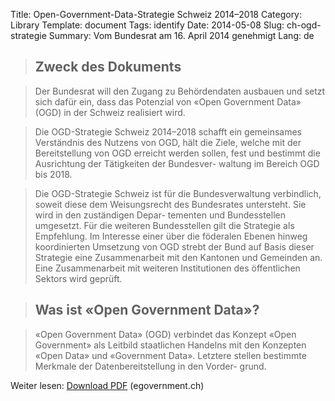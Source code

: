 Title: Open-Government-Data-Strategie Schweiz 2014–2018
Category: Library
Template: document
Tags: identify
Date: 2014-05-08
Slug: ch-ogd-strategie
Summary: Vom Bundesrat am 16. April 2014 genehmigt
Lang: de

> ## Zweck des Dokuments

> Der Bundesrat will den Zugang zu Behördendaten ausbauen und setzt sich dafür ein,
dass das Potenzial von «Open Government Data» (OGD) in der Schweiz realisiert
wird.

> Die OGD-Strategie Schweiz 2014–2018 schafft ein gemeinsames Verständnis des
Nutzens von OGD, hält die Ziele, welche mit der Bereitstellung von OGD erreicht
werden sollen, fest und bestimmt die Ausrichtung der Tätigkeiten der Bundesver-
waltung im Bereich OGD bis 2018.

> Die OGD-Strategie Schweiz ist für die Bundesverwaltung verbindlich, soweit diese
dem Weisungsrecht des Bundesrates untersteht. Sie wird in den zuständigen Depar-
tementen und Bundesstellen umgesetzt. Für die weiteren Bundesstellen gilt die
Strategie als Empfehlung. Im Interesse einer über die föderalen Ebenen hinweg
koordinierten Umsetzung von OGD strebt der Bund auf Basis dieser Strategie eine
Zusammenarbeit mit den Kantonen und Gemeinden an. Eine Zusammenarbeit mit
weiteren Institutionen des öffentlichen Sektors wird geprüft.

> ## Was ist «Open Government Data»?

> «Open Government Data» (OGD) verbindet das Konzept «Open Government» als
Leitbild staatlichen Handelns mit den Konzepten «Open Data» und «Government
Data». Letztere stellen bestimmte Merkmale der Datenbereitstellung in den Vorder-
grund.

Weiter lesen: [Download PDF](#) (egovernment.ch)
